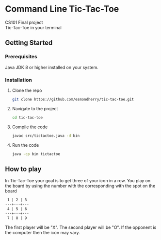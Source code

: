 # Command Line Tic-Tac-Toe

CS101 Final project  
Tic-Tac-Toe in your terminal

## Getting Started

### Prerequisites

Java JDK 8 or higher installed on your system.

### Installation

1. Clone the repo

    ``` bash
    git clone https://github.com/esmondherry/tic-tac-toe.git
    ```

2. Navigate to the project

    ``` bash
    cd tic-tac-toe
    ```

3. Compile the code

    ``` bash
    javac src/tictactoe.java -d bin
    ```

4. Run the code

    ``` bash
    java -cp bin tictactoe
    ```

## How to play

In Tic-Tac-Toe your goal is to get three of your icon in a row.
You play on the board by using the number with the corresponding with the spot on the board

``` txt
 1 | 2 | 3
---+---+---
 4 | 5 | 6
---+---+---
 7 | 8 | 9
```

The first player will be "X".
The second player will be "O".
If the opponent is the computer then the icon may vary.
